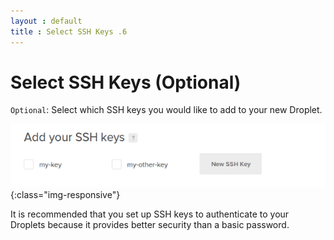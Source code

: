 ```yaml
---
layout : default
title : Select SSH Keys .6
---
```


# Select SSH Keys (Optional)

`Optional`: Select which SSH keys you would like to add to your new Droplet.

![image-title-here](/img/posts_Schematics/extraOption.png){:class="img-responsive"}

It is recommended that you set up SSH keys to authenticate to your Droplets because it provides better security than a basic password.
